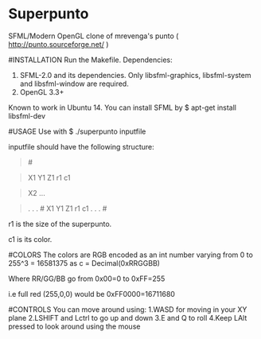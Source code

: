 # Superpunto
SFML/Modern OpenGL clone of mrevenga's punto ( http://punto.sourceforge.net/ )

#INSTALLATION
Run the Makefile.
Dependencies:
1. SFML-2.0 and its dependencies. Only libsfml-graphics, libsfml-system and libsfml-window are required.
2. OpenGL 3.3+

Known to work in Ubuntu 14. You can install SFML by $ apt-get install libsfml-dev

#USAGE
Use with $ ./superpunto inputfile

inputfile should have the following structure:
>\#

>X1 Y1 Z1 r1 c1

>X2 ...

>.
>.
>.
>\#
>X1 Y1 Z1 r1 c1
>.
>.
>.
>\#

r1 is the size of the superpunto.

c1 is its color.

#COLORS
The colors are RGB encoded as an int number varying from 0 to 255^3 = 16581375 as c = Decimal(0xRRGGBB)

Where RR/GG/BB go from 0x00=0 to 0xFF=255

i.e full red (255,0,0) would be 0xFF0000=16711680

#CONTROLS
You can move around using:
1.WASD for moving in your XY plane
2.LSHIFT and Lctrl to go up and down
3.E and Q to roll
4.Keep LAlt pressed to look around using the mouse






